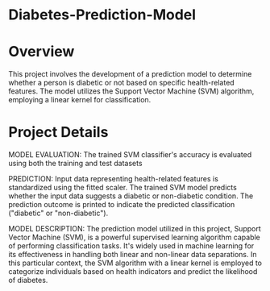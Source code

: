 # Diabetes-Prediction-Model

# Overview
This project involves the development of a prediction model to determine whether a person is diabetic or not based on specific health-related features. The model utilizes the Support Vector Machine (SVM) algorithm, employing a linear kernel for classification.

# Project Details
MODEL EVALUATION:
The trained SVM classifier's accuracy is evaluated using both the training and test datasets

PREDICTION:
Input data representing health-related features is standardized using the fitted scaler.
The trained SVM model predicts whether the input data suggests a diabetic or non-diabetic condition.
The prediction outcome is printed to indicate the predicted classification ("diabetic" or "non-diabetic").

MODEL DESCRIPTION:
The prediction model utilized in this project, Support Vector Machine (SVM), is a powerful supervised learning algorithm capable of performing classification tasks. It's widely used in machine learning for its effectiveness in handling both linear and non-linear data separations. In this particular context, the SVM algorithm with a linear kernel is employed to categorize individuals based on health indicators and predict the likelihood of diabetes.
